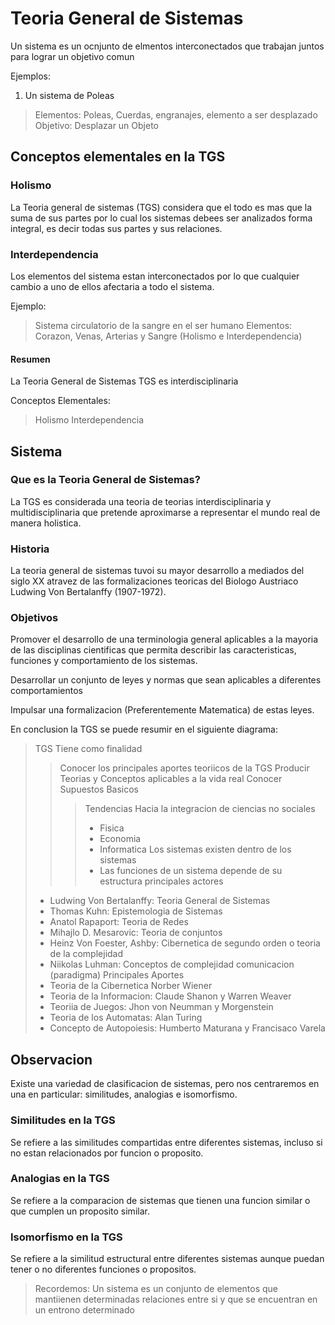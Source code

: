 # Teoria General de Sistemas

Un sistema es un ocnjunto de elmentos interconectados que trabajan juntos para lograr
un objetivo comun

Ejemplos:

1. Un sistema de Poleas

> Elementos: Poleas, Cuerdas, engranajes, elemento a ser desplazado
> Objetivo: Desplazar un Objeto

## Conceptos elementales en la TGS

### Holismo

La Teoria general de sistemas (TGS) considera que el todo es mas que 
la suma de sus partes por lo cual los sistemas debees ser analizados forma
integral, es decir todas sus partes y sus relaciones.

### Interdependencia

Los elementos del sistema estan interconectados por lo que cualquier 
cambio a uno de ellos afectaria a todo el sistema.

Ejemplo: 

> Sistema circulatorio de la sangre en el ser humano 
> Elementos: Corazon, Venas, Arterias y Sangre
> (Holismo e Interdependencia)

#### Resumen

La Teoria General de Sistemas TGS es interdisciplinaria

Conceptos Elementales:

> Holismo
> Interdependencia

## Sistema

### Que es la Teoria General de Sistemas?

La TGS es considerada una teoria de teorias interdisciplinaria y multidisciplinaria
que pretende aproximarse a representar el mundo real de manera holistica.

### Historia

La teoria general de sistemas tuvoi su mayor desarrollo a mediados del siglo XX
atravez de las formalizaciones teoricas del Biologo Austriaco Ludwing Von Bertalanffy
(1907-1972).

### Objetivos

Promover el desarrollo de una terminologia general aplicables a la mayoria de las
disciplinas cientificas que permita describir las caracteristicas, funciones y
comportamiento de los sistemas.

Desarrollar un conjunto de leyes y normas que sean aplicables a diferentes comportamientos

Impulsar una formalizacion (Preferentemente Matematica) de estas leyes.

En conclusion la TGS se puede resumir en el siguiente diagrama:

> TGS
> Tiene como finalidad
> > Conocer los principales aportes teoriicos de la TGS
> > Producir Teorias y Conceptos aplicables a la vida real
> > Conocer Supuestos Basicos
> > > Tendencias Hacia la integracion de ciencias no sociales
> > > - Fisica
> > > - Economia
> > > - Informatica
> > > Los sistemas existen dentro de los sistemas
> > > - Las funciones de un sistema  depende de su estructura
> principales actores
> - Ludwing Von Bertalanffy: Teoria General de Sistemas
> - Thomas Kuhn: Epistemologia de Sistemas
> - Anatol Rapaport: Teoria de Redes
> - Mihajlo D. Mesarovic: Teoria de conjuntos
> - Heinz Von Foester, Ashby: Cibernetica de segundo orden o teoria de la complejidad 
> - Niikolas Luhman: Conceptos de complejidad comunicacion (paradigma)
> Principales Aportes
> - Teoria de la Cibernetica Norber Wiener
> - Teoria de la Informacion: Claude Shanon y Warren Weaver
> - Teoriia de Juegos: Jhon von Neumman y Morgenstein
> - Teoria de los Automatas: Alan Turing
> - Concepto de Autopoiesis: Humberto Maturana y Francisaco Varela

## Observacion

Existe una variedad de clasificacion de sistemas, pero nos centraremos en una en
particular: similitudes, analogias e isomorfismo.

### Similitudes en la TGS

Se refiere a las similitudes compartidas entre diferentes sistemas, incluso
si no estan relacionados por funcion o proposito.

### Analogias en la TGS

Se refiere a la comparacion de sistemas que tienen una funcion similar o que cumplen un proposito similar.

### Isomorfismo en la TGS

Se refiere a la similitud estructural entre diferentes sistemas aunque puedan tener o no diferentes funciones o propositos.

> Recordemos: Un sistema es un conjunto de elementos que mantiienen determinadas 
relaciones entre si y que se encuentran en un entrono determinado

